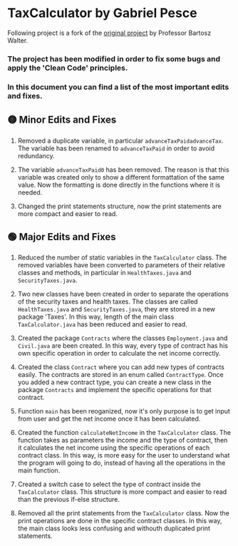 # TaxCalculator by Gabriel Pesce
Following project is a fork of the [original project](https://github.com/bartoszwalter/taxcalculator) by Professor Bartosz Walter.

### The project has been modified in order to fix some bugs and apply the 'Clean Code' principles.

### In this document you can find a list of the most important edits and fixes.


## 🟡 Minor Edits and Fixes

1. Removed a duplicate variable, in particular ```advanceTaxPaidadvanceTax```. The variable has been renamed to ```advanceTaxPaid``` in order to avoid redundancy.

2. The variable ```advanceTaxPaid0``` has been removed. The reason is that this variable was created only to show a different formattation of the same value. Now the formatting is done directly in the functions where it is needed.

3. Changed the print statements structure, now the print statements are more compact and easier to read.

## 🟢 Major Edits and Fixes
1. Reduced the number of static variables in the ```TaxCalculator``` class. The removed variables have been converted to parameters of their relative classes and methods, in particular in ```HealthTaxes.java``` and ```SecurityTaxes.java```.

2. Two new classes have been created in order to separate the operations of the security taxes and health taxes. The classes are called ```HealthTaxes.java``` and ```SecurityTaxes.java```, they are stored in a new package 'Taxes'. In this way, length of the main class ```TaxCalculator.java``` has been reduced and easier to read.

3. Created the package ```Contracts``` where the classes ```Employment.java``` and ```Civil.java``` are been created. In this way, every type of contract has his own specific operation in order to calculate the net income correctly.

4. Created the class ```Contract``` where you can add new types of contracts easily. The contracts are stored in an enum called ```ContractType```. Once you added a new contract type, you can create a new class in the package ```Contracts``` and implement the specific operations for that contract.

5. Function ```main``` has been reoganized, now it's only purpose is to get input from user and get the net income once it has been calculated.

6. Created the function ```calculateNetIncome``` in the ```TaxCalculator``` class. The function takes as parameters the income and the type of contract, then it calculates the net income using the specific operations of each contract class. In this way, is more easy for the user to understand what the program will going to do, instead of having all the operations in the main function.

7. Created a switch case to select the type of contract inside the ```TaxCalculator``` class. This structure is more compact and easier to read than the previous if-else structure.

8. Removed all the print statements from the ```TaxCalculator``` class. Now the print operations are done in the specific contract classes. In this way, the main class looks less confusing and withouth duplicated print statements.



